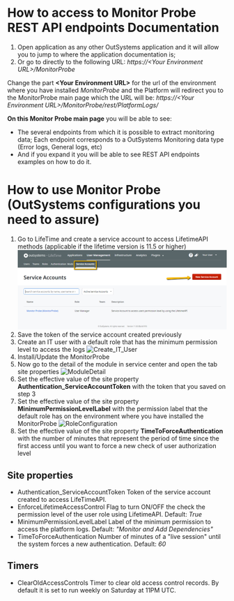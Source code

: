 


# How to access to Monitor Probe REST API endpoints Documentation

1. Open application as any other OutSystems application and it will allow you to jump to where the application documentation is;
2. Or go to directly to the following URL: _https://&lt;Your Environment URL>/MonitorProbe_

Change the part **&lt;Your Environment URL>** for the url of the environment where you have installed _MonitorProbe_ and the Platform will redirect you to the MonitorProbe main page which the URL will be:
_https://&lt;Your Environment URL>/MonitorProbe/rest/PlatformLogs/_


**On this Monitor Probe main page** you will be able to see:
* The several endpoints from which it is possible to extract monitoring data;
  Each endpoint corresponds to a OutSystems Monitoring data type (Error logs, General logs, etc)  
* And if you expand it you will be able to see  REST API endpoints examples on how to do it.


# How to use Monitor Probe (OutSystems configurations you need to assure)
1. Go to LifeTime and create a service account to access LifetimeAPI methods (applicable if the lifetime version is 11.5 or higher)
![ServiceAccountConfig](Documentation/images/CreateServiceAccount.png)
2. Save the token of the service account created previously
3. Create an IT user with a default role that has the minimum permission level to access the logs
![Create_IT_User](CreateITUser.png)
4. Install/Update the MonitorProbe
5. Now go to the detail of the module in service center and open the tab site properties
![ModuleDetail](ServiceCenterSitePropertiesDetail.png)
6. Set the effective value of the site property **Authentication_ServiceAccountToken** with the token that you saved on step 3
7. Set the effective value of the site property **MinimumPermissionLevelLabel** with the permission label that the default role has on the environment where you have installed the MonitorProbe
![RoleConfiguration](RoleConfiguration.png)
8. Set the effective value of the site property **TimeToForceAuthentication** with the number of minutes that represent the period of time since the first access until you want to force a new check of user authorization level




## Site properties
* Authentication_ServiceAccountToken
Token of the service account created to access LifeTimeAPI.
* EnforceLifetimeAccessControl
Flag to turn ON/OFF the check the permission level of the user role using LifetimeAPI. Default: _True_
* MinimumPermissionLevelLabel
Label of the minimum permission to access the platform logs. Default: _"Monitor and Add Dependencies"_
* TimeToForceAuthentication
Number of minutes of a "live session" until the system forces a new authentication. Default: _60_


## Timers
* ClearOldAccessControls
Timer to clear old access control records. By default it is set to run weekly on Saturday at 11PM UTC.
